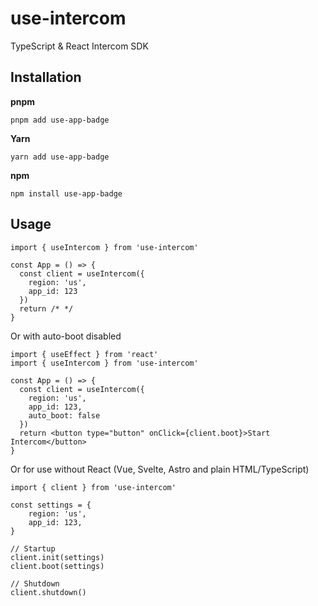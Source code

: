 # use-intercom

TypeScript & React Intercom SDK


## Installation

**pnpm**

```pnpm
pnpm add use-app-badge
```

**Yarn**

```yarn
yarn add use-app-badge
```

**npm**

```npm
npm install use-app-badge
```

## Usage

```tsx
import { useIntercom } from 'use-intercom'

const App = () => {
  const client = useIntercom({
    region: 'us',
    app_id: 123
  })
  return /* */
}
```

Or with auto-boot disabled

```tsx
import { useEffect } from 'react'
import { useIntercom } from 'use-intercom'

const App = () => {
  const client = useIntercom({
    region: 'us',
    app_id: 123,
    auto_boot: false
  })
  return <button type="button" onClick={client.boot}>Start Intercom</button>
}
```

Or for use without React (Vue, Svelte, Astro and plain HTML/TypeScript)

```tsx
import { client } from 'use-intercom'

const settings = {
    region: 'us',
    app_id: 123,
}

// Startup
client.init(settings)
client.boot(settings)

// Shutdown
client.shutdown()
```